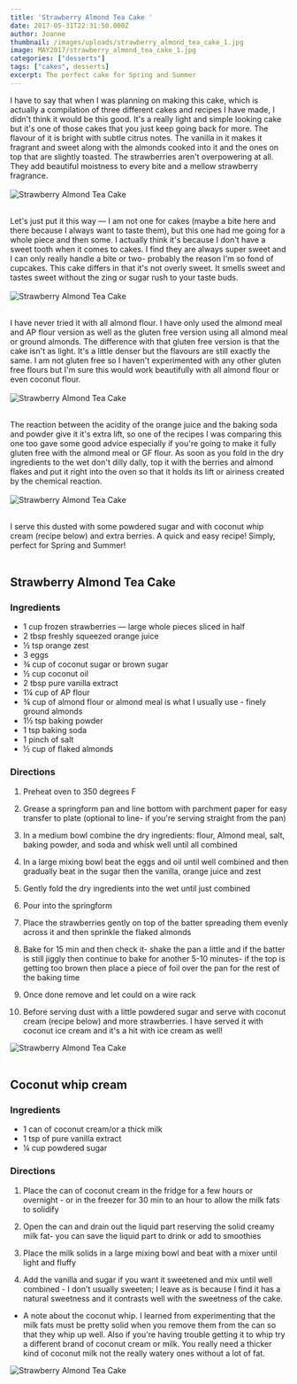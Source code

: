 ```yaml
---
title: 'Strawberry Almond Tea Cake '
date: 2017-05-31T22:31:50.000Z
author: Joanne
thumbnail: /images/uploads/strawberry_almond_tea_cake_1.jpg
image: MAY2017/strawberry_almond_tea_cake_1.jpg
categories: ["desserts"]
tags: ["cakes", desserts]
excerpt: The perfect cake for Spring and Summer
---
```

I have to say that when I was planning on making this cake, which is actually a compilation of three different cakes and recipes I have made, I didn't think it would be this good.  It's a really light and simple looking cake but it's one of those cakes that you just keep going back for more. The flavour of it is bright with subtle citrus notes. The vanilla in it makes it fragrant and sweet along with the almonds cooked into it and the ones on top that are slightly toasted. The strawberries aren't overpowering at all. They add beautiful moistness to every bite and a mellow strawberry fragrance.
<br>
<br>
![Strawberry Almond Tea Cake](/img/MAY2017/strawberry_almond_tea_cake_2.jpg)
<br>
<br>

Let's just put it this way &mdash; I am not one for cakes (maybe a bite here and there because I always want to taste them), but this one had me going for a whole piece and then some.  I actually think it's because I don't have a sweet tooth when it comes to cakes.  I find they are always super sweet and I can only really handle a bite or two- probably the reason I'm so fond of cupcakes. This cake differs in that it's not overly sweet. It smells sweet and tastes sweet without the zing or sugar rush to your taste buds.
<br>
<br>
![Strawberry Almond Tea Cake](/img/MAY2017/strawberry_almond_tea_cake_3.jpg)
<br>
<br>

I have never tried it with all almond flour. I have only used the almond meal and AP flour version as well as the gluten free version using all almond meal or ground almonds.  The difference with that gluten free version is that the cake isn't as light.  It's a little denser but the flavours are still exactly the same.  I am not gluten free so I haven't experimented with any other gluten free flours but I'm sure this would work beautifully with all almond flour or even coconut flour.
<br>
<br>
![Strawberry Almond Tea Cake](/img/MAY2017/strawberry_almond_tea_cake_4.jpg)
<br>
<br>

The reaction between the acidity of the orange juice and the baking soda and powder give it it's extra lift, so one of the recipes I was comparing this one too gave some good advice especially if you're going to make it fully gluten free with the almond meal or GF flour. As soon as you fold in the dry ingredients to the wet don't dilly dally, top it with the berries and almond flakes and put it right into the oven so that it holds its lift or airiness created by the chemical reaction.
<br>
<br>
![Strawberry Almond Tea Cake](/img/MAY2017/strawberry_almond_tea_cake_5.jpg)
<br>
<br>

I serve this dusted with some powdered sugar and with coconut whip cream (recipe below) and extra berries. A quick and easy recipe! Simply, perfect for Spring and Summer!
<br>
<br>
## Strawberry Almond Tea Cake

### Ingredients

* 1 cup frozen strawberries &mdash; large whole pieces sliced in half
* 2 tbsp freshly squeezed orange juice
* &frac12; tsp orange zest
* 3 eggs
* &frac34; cup of coconut sugar or brown sugar
* &frac12; cup coconut oil
* 2 tbsp pure vanilla extract
* 1&frac14; cup of AP flour
* &frac34; cup of almond flour or almond meal is what I usually use - finely ground almonds
* 1&frac12; tsp baking powder
* 1 tsp baking soda
* 1 pinch of salt
* &frac12; cup of flaked almonds


### Directions
1. Preheat oven to 350 degrees F

1. Grease a springform pan and line bottom with parchment paper for easy transfer to plate (optional to line- if you're serving straight from the pan)

1. In a medium bowl combine the dry ingredients: flour, Almond meal, salt, baking powder, and soda and whisk well until all combined

1. In a large mixing bowl beat the eggs and oil until well combined and then gradually beat in the sugar then the vanilla, orange juice and zest

1. Gently fold the dry ingredients into the wet until just combined

1. Pour into the springform

1. Place the strawberries gently on top of the batter spreading them evenly  across it and then sprinkle​ the flaked almonds

1. Bake for 15 min and then check it- shake the pan a little and if the batter is still jiggly then continue to bake for another 5-10 minutes- if the top is getting too brown then place a piece of foil over the pan for the rest of the baking time

1. Once done remove and let could on a wire rack

1. Before serving dust with a little powdered sugar and serve with coconut cream (recipe below) and more strawberries. I have served it with coconut ice cream and it's a hit with ice cream as well!  

![Strawberry Almond Tea Cake](/img/MAY2017/strawberry_almond_tea_cake_6.jpg)
<br>
<br>

## Coconut whip cream

### Ingredients
* 1 can of coconut cream/or a thick milk
* 1 tsp of pure vanilla extract
* &frac14; cup powdered sugar

### Directions

1. Place the can of coconut cream in the fridge for a few hours or overnight - or in the freezer for 30 min to an hour to allow the milk fats to solidify

1. Open the can and drain out the liquid part reserving the solid creamy milk fat- you can save the liquid part to drink or add to smoothies

1. Place the milk solids in a large mixing bowl and beat with a mixer until light and fluffy

1. Add the vanilla and sugar if you want it sweetened and
mix until well combined - I don't usually sweeten; I leave as is because I find it has a natural sweetness and it contrasts well with the sweetness of the cake.

*  A note about the coconut whip. I learned from experimenting that the milk fats must be pretty solid when you remove them from the can so that they whip up well. Also if you're having trouble getting it to whip try a different brand of coconut cream or milk.  You really need a thicker kind of coconut milk not the really watery ones without a lot of fat.  

![Strawberry Almond Tea Cake](/img/MAY2017/strawberry_almond_tea_cake_7.jpg)
